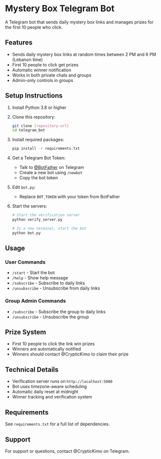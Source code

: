 # Mystery Box Telegram Bot

A Telegram bot that sends daily mystery box links and manages prizes for the first 10 people who click.

## Features

- Sends daily mystery box links at random times between 2 PM and 6 PM (Lebanon time)
- First 10 people to click get prizes
- Automatic winner notification
- Works in both private chats and groups
- Admin-only controls in groups

## Setup Instructions

1. Install Python 3.8 or higher

2. Clone this repository:
   ```bash
   git clone [repository-url]
   cd telegram_bot
   ```

3. Install required packages:
   ```bash
   pip install -r requirements.txt
   ```

4. Get a Telegram Bot Token:
   - Talk to [@BotFather](https://t.me/BotFather) on Telegram
   - Create a new bot using `/newbot`
   - Copy the bot token

5. Edit `bot.py`:
   - Replace `BOT_TOKEN` with your token from BotFather

6. Start the servers:
   ```bash
   # Start the verification server
   python verify_server.py
   
   # In a new terminal, start the bot
   python bot.py
   ```

## Usage

### User Commands
- `/start` - Start the bot
- `/help` - Show help message
- `/subscribe` - Subscribe to daily links
- `/unsubscribe` - Unsubscribe from daily links

### Group Admin Commands
- `/subscribe` - Subscribe the group to daily links
- `/unsubscribe` - Unsubscribe the group

## Prize System

- First 10 people to click the link win prizes
- Winners are automatically notified
- Winners should contact @CrypticKimo to claim their prize

## Technical Details

- Verification server runs on `http://localhost:5000`
- Bot uses timezone-aware scheduling
- Automatic daily reset at midnight
- Winner tracking and verification system

## Requirements

See `requirements.txt` for a full list of dependencies.

## Support

For support or questions, contact @CrypticKimo on Telegram.
